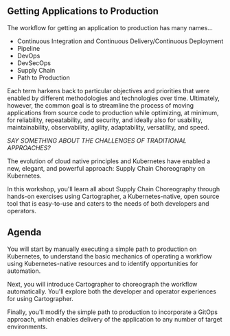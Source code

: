 ## Getting Applications to Production

The workflow for getting an application to production has many names...

- Continuous Integration and Continuous Delivery/Continuous Deployment
- Pipeline
- DevOps
- DevSecOps
- Supply Chain
- Path to Production

Each term harkens back to particular objectives and priorities that were enabled by different methodologies and technologies over time.
Ultimately, however, the common goal is to streamline the process of moving applications from source code to production while optimizing, at minimum, for reliability, repeatability, and security, and ideally also for usability, maintainability, observability, agility, adaptability, versatility, and speed.

_SAY SOMETHING ABOUT THE CHALLENGES OF TRADITIONAL APPROACHES?_

The evolution of cloud native principles and Kubernetes have enabled a new, elegant, and powerful approach: Supply Chain Choreography on Kubernetes.

In this workshop, you'll learn all about Supply Chain Choreography through hands-on exercises using Cartographer, a Kubernetes-native, open source tool that is easy-to-use and caters to the needs of both developers and operators.

## Agenda

You will start by manually executing a simple path to production on Kubernetes, to understand the basic mechanics of operating a workflow using Kubernetes-native resources and to identify opportunities for automation.

Next, you will introduce Cartographer to choreograph the workflow automatically.
You'll explore both the developer and operator experiences for using Cartographer.

Finally, you'll modify the simple path to production to incorporate a GitOps approach, which enables delivery of the application to any number of target environments.
